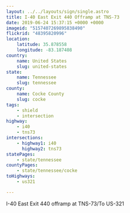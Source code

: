 ```yaml
---
layout: ../../layouts/sign/single.astro
title: I-40 East Exit 440 Offramp at TNS-73
date: 2019-06-24 15:37:15 +0000 +0000
imageid: "5157407269895838490"
flickrid: "48395820996"
location:
    latitude: 35.878558
    longitude: -83.187408
country:
    name: United States
    slug: united-states
state:
    name: Tennessee
    slug: tennessee
county:
    name: Cocke County
    slug: cocke
tags:
    - shield
    - intersection
highway:
    - i40
    - tns73
intersections:
    - highway1: i40
      highway2: tns73
statePages:
    - state/tennessee
countyPages:
    - state/tennessee/cocke
toHighways:
    - us321

---
```

I-40 East Exit 440 offramp at TNS-73/To US-321
